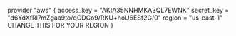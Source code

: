 provider "aws" {
  access_key = "AKIA35NNHMKA3QL7EWNK"
  secret_key = "d6YdXfRl7mZgaa9to/qGDCo9/RKU+hoU6ESf2G/0"
  region     = "us-east-1" CHANGE THIS FOR YOUR REGION
}
